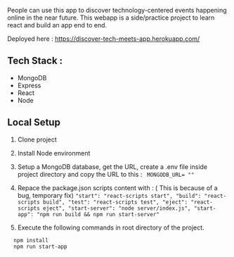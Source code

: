 
 People can use this app to discover technology-centered events happening online in the near future.
 This webapp is a side/practice project to learn react and build an app end to end.

Deployed here : https://discover-tech-meets-app.herokuapp.com/

## Tech Stack :
  * MongoDB
  * Express
  * React
  * Node

## Local Setup
1. Clone project
2. Install Node environment
3. Setup  a MongoDB database, get the URL, create a .env file inside project directory and copy the URL to this :
     ```  MONGODB_URL= "" ```
5. Repace the package.json scripts content with : ( This is because of a bug, temporary fix)
       ```
       "start": "react-scripts start",
       "build": "react-scripts build",
       "test": "react-scripts test",
       "eject": "react-scripts eject",
       "start-server": "node server/index.js",
       "start-app": "npm run build && npm run start-server"
       ```
       
4. Execute the following commands in root directory of the project.
 ```
   npm install
   npm run start-app
 ```




